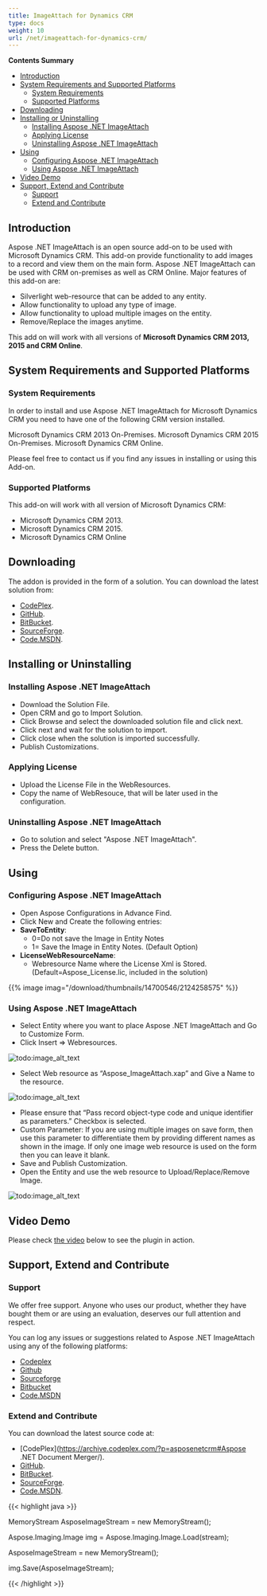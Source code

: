 ```yaml
---
title: ImageAttach for Dynamics CRM
type: docs
weight: 10
url: /net/imageattach-for-dynamics-crm/
---
```


**Contents Summary**

- [Introduction](#ImageAttachforDynamicsCRM-Introduction)
- [System Requirements and Supported Platforms](#ImageAttachforDynamicsCRM-SystemRequirementsandSupportedPlatforms) 
  - [System Requirements](#ImageAttachforDynamicsCRM-SystemRequirements)
  - [Supported Platforms](#ImageAttachforDynamicsCRM-SupportedPlatforms)
- [Downloading](#ImageAttachforDynamicsCRM-Downloading)
- [Installing or Uninstalling](#ImageAttachforDynamicsCRM-InstallingorUninstalling) 
  - [Installing Aspose .NET ImageAttach](#ImageAttachforDynamicsCRM-InstallingAspose.NETImageAttach)
  - [Applying License](#ImageAttachforDynamicsCRM-ApplyingLicense)
  - [Uninstalling Aspose .NET ImageAttach](#ImageAttachforDynamicsCRM-UninstallingAspose.NETImageAttach)
- [Using](#ImageAttachforDynamicsCRM-Using) 
  - [Configuring Aspose .NET ImageAttach](#ImageAttachforDynamicsCRM-ConfiguringAspose.NETImageAttach)
  - [Using Aspose .NET ImageAttach](#ImageAttachforDynamicsCRM-UsingAspose.NETImageAttach)
- [Video Demo](#ImageAttachforDynamicsCRM-VideoDemo)
- [Support, Extend and Contribute](#ImageAttachforDynamicsCRM-Support,ExtendandContribute) 
  - [Support](#ImageAttachforDynamicsCRM-Support)
  - [Extend and Contribute](#ImageAttachforDynamicsCRM-ExtendandContribute)
## **Introduction**
Aspose .NET ImageAttach is an open source add-on to be used with Microsoft Dynamics CRM. This add-on provide functionality to add images to a record and view them on the main form. Aspose .NET ImageAttach can be used with CRM on-premises as well as CRM Online.
Major features of this add-on are:

- Silverlight web-resource that can be added to any entity.
- Allow functionality to upload any type of image.
- Allow functionality to upload multiple images on the entity.
- Remove/Replace the images anytime.

This add on will work with all versions of **Microsoft Dynamics CRM 2013, 2015 and CRM Online**.
## **System Requirements and Supported Platforms**
### **System Requirements**
In order to install and use Aspose .NET ImageAttach for Microsoft Dynamics CRM you need to have one of the following CRM version installed.

Microsoft Dynamics CRM 2013 On-Premises.
Microsoft Dynamics CRM 2015 On-Premises.
Microsoft Dynamics CRM Online.

Please feel free to contact us if you find any issues in installing or using this Add-on.
### **Supported Platforms**
This add-on will work with all version of Microsoft Dynamics CRM:

- Microsoft Dynamics CRM 2013.
- Microsoft Dynamics CRM 2015.
- Microsoft Dynamics CRM Online
## **Downloading**
The addon is provided in the form of a solution. You can download the latest solution from:

- [CodePlex](https://archive.codeplex.com/?p=asposenetcrm).
- [GitHub](https://github.com/asposemarketplace/asposenetcrm/releases).
- [BitBucket](https://bitbucket.org/asposemarketplace/aspose-.net-for-dynamics-crm/downloads/).
- [SourceForge](https://sourceforge.net/projects/asposenetcrm/files/Aspose%20.NET%20ImageAttach/).
- [Code.MSDN](https://docs.microsoft.com/en-us/samples/browse/?redirectedfrom=MSDN-samples).
## **Installing or Uninstalling**
### **Installing Aspose .NET ImageAttach**
- Download the Solution File.
- Open CRM and go to Import Solution.
- Click Browse and select the downloaded solution file and click next.
- Click next and wait for the solution to import.
- Click close when the solution is imported successfully.
- Publish Customizations.
### **Applying License**
- Upload the License File in the WebResources.
- Copy the name of WebResouce, that will be later used in the configuration.
### **Uninstalling Aspose .NET ImageAttach**
- Go to solution and select "Aspose .NET ImageAttach".
- Press the Delete button.
## **Using**
### **Configuring Aspose .NET ImageAttach**
- Open Aspose Configurations in Advance Find.
- Click New and Create the following entries:
- **SaveToEntity**: 
  - 0=Do not save the Image in Entity Notes
  - 1= Save the Image in Entity Notes. (Default Option)
- **LicenseWebResourceName**: 
  - Webresource Name where the License Xml is Stored. (Default=Aspose_License.lic, included in the solution) 

{{% image imag="/download/thumbnails/14700546/2124258575" %}}

### **Using Aspose .NET ImageAttach**
- Select Entity where you want to place Aspose .NET ImageAttach and Go to Customize Form.
- Click Insert => Webresources. 

![todo:image_alt_text](imageattach-for-dynamics-crm_1)

- Select Web resource as “Aspose_ImageAttach.xap” and Give a Name to the resource. 

![todo:image_alt_text](imageattach-for-dynamics-crm_2)

- Please ensure that “Pass record object-type code and unique identifier as parameters.” Checkbox is selected.
- Custom Parameter: If you are using multiple images on save form, then use this parameter to differentiate them by providing different names as shown in the image. If only one image web resource is used on the form then you can leave it blank.
- Save and Publish Customization.
- Open the Entity and use the web resource to Upload/Replace/Remove Image. 

![todo:image_alt_text](imageattach-for-dynamics-crm_3)
## **Video Demo**
Please check [the video](https://www.youtube.com/watch?v=k_QVup-N3c8&feature=youtu.be) below to see the plugin in action.
## **Support, Extend and Contribute**
### **Support**
We offer free support. Anyone who uses our product, whether they have bought them or are using an evaluation, deserves our full attention and respect.

You can log any issues or suggestions related to Aspose .NET ImageAttach using any of the following platforms:

- [Codeplex](https://archive.codeplex.com/?p=asposenetcrm)
- [Github](https://github.com/asposemarketplace/asposenetcrm/wiki/Aspose-.NET-ImageAttach)
- [Sourceforge](https://sourceforge.net/p/asposenetcrm/wiki/Aspose%20.NET%20ImageAttach/)
- [Bitbucket](https://bitbucket.org/asposemarketplace/aspose-.net-for-dynamics-crm/wiki/Aspose%20.NET%20ImageAttach)
- [Code.MSDN](https://docs.microsoft.com/en-us/samples/browse/?redirectedfrom=MSDN-samples)
### **Extend and Contribute**
You can download the latest source code at:

- [CodePlex](https://archive.codeplex.com/?p=asposenetcrm#Aspose .NET Document Merger/).
- [GitHub](https://github.com/asposemarketplace/asposenetcrm/tree/master/Aspose%20.NET%20ImageAttach/Source%20Code).
- [BitBucket](https://bitbucket.org/asposemarketplace/aspose-.net-for-dynamics-crm/src/7ce93ebc181bba2b22539bfe183c68872f812070/Aspose%20.NET%20ImageAttach/Source%20Code/?at=master).
- [SourceForge](https://sourceforge.net/p/asposenetcrm/code/ci/master/tree/Aspose%20.NET%20ImageAttach/Source%20Code/).
- [Code.MSDN](https://docs.microsoft.com/en-us/samples/browse/?redirectedfrom=MSDN-samples/view/SourceCode#content).

{{< highlight java >}}

 MemoryStream AsposeImageStream = new MemoryStream();

Aspose.Imaging.Image img = Aspose.Imaging.Image.Load(stream);

AsposeImageStream = new MemoryStream();

img.Save(AsposeImageStream);


{{< /highlight >}}
